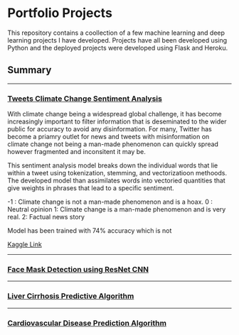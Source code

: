 # Portfolio Projects

This repository contains a coollection of a few machine learning and deep learning projects I have developed. Projects have all been developed using Python and the deployed projects were developed using Flask and Heroku. 


## Summary 
__________________________________________
 ### [Tweets Climate Change Sentiment Analysis]()
 
With climate change being a widespread global challenge, it has become increasingly important to filter information that is deseminated to the wider public for accuracy to avoid any disinformation. For many, Twitter has become a priamry outlet for news and tweets with misinformation on climate change not being a man-made phenomenon can quickly spread however fragmented and inconsitent it may be. 

This sentiment analysis model breaks down the individual words that lie within a tweet using tokenization, stemming, and vectorizatioon methoods. The developed model than assimilates words into vectoried quantities that give weights in phrases that lead to a specific sentiment. 

-1 : Climate change is not a man-made phenomenon and is a hoax. 
0 : Neutral opinion 
1: Climate change is a man-made phenomenon and is very real.
2: Factual news story

Model has been trained with 74% accuracy which is not 


[Kaggle Link](https://www.kaggle.com/datasets/edqian/twitter-climate-change-sentiment-dataset)

__________________________________________

### [Face Mask Detection using ResNet CNN]() 

__________________________________________

### [Liver Cirrhosis Predictive Algorithm]()

__________________________________________

### [Cardiovascular Disease Prediction Algorithm]()




